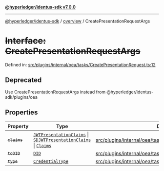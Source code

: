 [**@hyperledger/identus-sdk v7.0.0**](../../README.md)

***

[@hyperledger/identus-sdk](../../README.md) / [overview](../README.md) / CreatePresentationRequestArgs

# ~~Interface: CreatePresentationRequestArgs~~

Defined in: [src/plugins/internal/oea/tasks/CreatePresentationRequest.ts:12](https://github.com/hyperledger/identus-edge-agent-sdk-ts/blob/96423ee84b124a31ce63036d9d623d1cb73a13c2/src/plugins/internal/oea/tasks/CreatePresentationRequest.ts#L12)

## Deprecated

Use CreatePresentationRequestArgs instead from @hyperledger/identus-sdk/plugins/oea

## Properties

| Property | Type | Defined in |
| ------ | ------ | ------ |
| <a id="claims"></a> ~~`claims`~~ | [`JWTPresentationClaims`](../../plugins/internal/oea/namespaces/OEA/type-aliases/JWTPresentationClaims.md) \| [`SDJWTPresentationClaims`](../../plugins/internal/oea/namespaces/OEA/type-aliases/SDJWTPresentationClaims.md) \| [`Claims`](../../plugins/internal/anoncreds/interfaces/Claims.md) | [src/plugins/internal/oea/tasks/CreatePresentationRequest.ts:15](https://github.com/hyperledger/identus-edge-agent-sdk-ts/blob/96423ee84b124a31ce63036d9d623d1cb73a13c2/src/plugins/internal/oea/tasks/CreatePresentationRequest.ts#L15) |
| <a id="todid"></a> ~~`toDID`~~ | [`DID`](../namespaces/Domain/classes/DID.md) | [src/plugins/internal/oea/tasks/CreatePresentationRequest.ts:14](https://github.com/hyperledger/identus-edge-agent-sdk-ts/blob/96423ee84b124a31ce63036d9d623d1cb73a13c2/src/plugins/internal/oea/tasks/CreatePresentationRequest.ts#L14) |
| <a id="type"></a> ~~`type`~~ | [`CredentialType`](../namespaces/Domain/enumerations/CredentialType.md) | [src/plugins/internal/oea/tasks/CreatePresentationRequest.ts:13](https://github.com/hyperledger/identus-edge-agent-sdk-ts/blob/96423ee84b124a31ce63036d9d623d1cb73a13c2/src/plugins/internal/oea/tasks/CreatePresentationRequest.ts#L13) |
